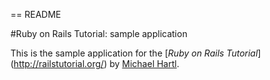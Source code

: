 == README

#Ruby on Rails Tutorial: sample application

This is the sample application for the [*Ruby on Rails Tutorial*] (http://railstutorial.org/)
by [Michael Hartl](http://michaelhartl.com/).

